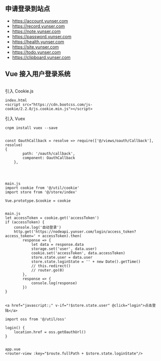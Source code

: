 ## 申请登录到站点

* https://account.yunser.com
* https://record.yunser.com
* https://note.yunser.com
* https://password.yunser.com
* https://health.yunser.com
* https://site.yunser.com
* https://todo.yunser.com
* https://clipboard.yunser.com

## Vue 接入用户登录系统

```
```

引入 Cookie.js

```
index.html
<script src="https://cdn.bootcss.com/js-cookie/2.2.0/js.cookie.min.js"></script>
```

引入 Vuex

```
cnpm install vuex --save


const OauthCallback = resolve => require(['@/views/oauth/Callback'], resolve)
{
        path: '/oauth/callback',
        component: OauthCallback
    },




main.js
import cookie from '@/util/cookie'
import store from '@/store/index'

Vue.prototype.$cookie = cookie


main.js
let accessToken = cookie.get('accessToken')
if (accessToken) {
    console.log('自动登录')
    http.get('https://nodeapi.yunser.com/login/access_token?access_token=' + accessToken).then(
        response => {
            let data = response.data
            storage.set('user', data.user)
            cookie.set('accessToken', data.accessToken)
            store.state.user = data.user
            store.state.loginState = '' + new Date().getTime()
            // this.redirect()
            // router.go(0)
        },
        response => {
            console.log(response)
        })
}


<a href="javascript:;" v-if="!$store.state.user" @click="login">点击登陆</a>

import oss from '@/util/oss'

login() {
    location.href = oss.getOauthUrl()
}


app.vue
<router-view :key="$route.fullPath + $store.state.loginState"/>

```
